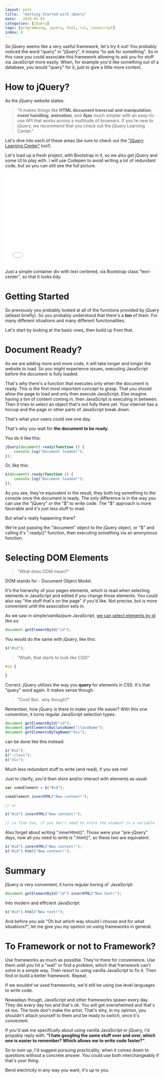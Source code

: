 ```yaml
---
layout: post
title:  "Getting Started with jQuery"
date:   2020-05-03
categories: [jQuery]
tags: [programming, jquery, html, css, javascript]
index: 0
---
```


So jQuery seems like a very useful framework, let's try it out! You probably noticed the word "query" in "jQuery", it means "to ask for something". So in this case you could associate this framework allowing to ask you for stuff via JavaScript more easily. When, for example you'd like something out of a database, you would "query" for it, just to give a little more context.

# How to jQuery?

As the jQuery website states: 

>"It makes things like **HTML document traversal and manipulation**, **event handling**, **animation**, and **Ajax** much simpler with an easy-to-use API that works across a multitude of browsers. If you're new to jQuery, we recommend that you check out the jQuery Learning Center."

Let's dive into each of these areas (be sure to check out the ["jQuery Learning Center"](https://learn.jquery.com/) too!).

Let's load up a fresh project, with Bootstrap in it, so we also get jQuery and some UI to play with. I will use Codepen to avoid writing a lot of redundant code, but so you can still see the full picture.

<iframe width="100%" height="300" src="//jsfiddle.net/itshazy/7ytr3bpL/embedded/html,result/dark/" allowfullscreen="allowfullscreen" allowpaymentrequest frameborder="0"></iframe>

Just a simple container div with text centered, via Bootstrap class "text-center", so that it looks tidy.

# Getting Started

So previously you probably looked at all of the functions provided by jQuery (atleast briefly). So you probably understood that there's a **ton** of them. For many different situations and many different functionalities. 

Let's start by looking at the basic ones, then build up from that. 

# Document Ready?

As we are adding more and more code, it will take longer and longer the website to load. So you might experience issues, executing JavaScript before the document is fully loaded.

That's why there's a function that executes only when the document is ready. This is the first most important concept to grasp. That you should allow the page to load and only then execute JavaScript. Else imagine having a ton of content coming in, then JavaScript is executing in between. Then it tries to select an object that's not fully there yet. Your internet has a hiccup and the page or other parts of JavaScript break down. 

That's what your users could see one day. 

That's why you wait for **the document to be ready**.

You do it like this:

```javascript
jQuery(document).ready(function () {
    console.log("Document loaded!");
});
```

Or, like this:

```javascript
$(document).ready(function () {
    console.log("Document loaded!");
});
```

As you see, they're equivalent in the result, they both log something to the console once the document is ready. The only difference is in the way you can use the "jQuery" or the "$" to write code. The "$" approach is more favorable and it's just less stuff to read. 

But what's really happening there?

We're just passing the "document" object to the jQuery object, or "$" and calling it's ".ready()" function, then executing something via an anonymous function. 

# Selecting DOM Elements

>"What does DOM mean?"

DOM stands for - Document Object Model.

It's the hierarchy of your pages elements, which is read when selecting elements in JavaScript and edited if you change those elements. You could also say "the stuff that's on the page" if you'd like. Not precise, but is more convenient until the association sets in.

As we saw in simple/vanilla/pure JavaScript, [we can select elements by id](https://developer.mozilla.org/en-US/docs/Web/API/Document/getElementById) like so:

```javascript
document.getElementById("id");
```
You would do the same with jQuery, like this:

```javascript
$("#id");
```

>"Woah, that starts to look like CSS!"

```css
#id {

}
```

Correct. jQuery utilizes the way you **query** for elements in CSS. It's that "query" word again. It makes sense though. 

>"Cool! But.. why though?"

Remember, how jQuery is there to make your life easier? With this one convention, it turns regular JavaScript selection types:

```javascript
document.getElementById("id");
document.getElementsByClassName("className");
document.getElementsByTagName("div");
```

can be done like this instead:

```javascript
$("#id");
$(".class");
$("div");
```

Much less redundant stuff to write (and read), if you ask me!

Just to clarify, you'd then store and/or interact with elements as usual:

```javascript
var someElement = $("#id");

someElement.innerHTML("New content!");

// or

$("#id").innerHTML("New content!");

// is fine too, if you don't need to store the element in a variable
```

Also forget about writing ".innerHtml()". Those were your "pre-jQuery" days, now all you need to write is ".html()", so these two are equivalent:

```javascript
$("#id").innerHTML("New content!");
$("#id").html("New content!");
```

# Summary

jQuery is very convenient, it turns regular boring ol' JavaScript:

```javascript
document.getElementById("id").innerHTML("New text!");
```

Into modern and efficient JavaScript:

```javascript
$("#id").html("New text!");
```

And before you ask "Oh but which way should I choose and for what situations?", let me give you my opinion on using frameworks in general.

# To Framework or not to Framework?

Use frameworks as much as possible. They're there for convenience. Use them until you hit a "wall" or find a problem, which that framework can't solve in a simple way. Then resort to using vanilla JavaScript to fix it. Then find or build a better framework. Repeat.

If we wouldnt've used frameworks, we'd still be using low level languages to write code.

Nowadays though, JavaScript and other frameworks spawn every day. They die every day too and that's ok. You will get overwhelmed and that's ok too. The tools don't make the artist. That's why, in my opinion, you shouldn't attach yourself to them and be ready to switch, once it's convenient.

If you'd ask me specifically about using vanilla JavaScript or jQuery, I'd propably reply with: **"I hate googling the same stuff over and over, which one is easier to remember? Which allows me to write code faster?"**.

So to sum up, I'd suggest pursuing practicality, when it comes down to questions without a concrete answer. You could use both interchangeably if that's your thing. 

Bend electricity in any way you want, it's up to you.











